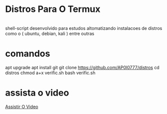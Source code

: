 # Distros Para O Termux
<br/>
shell-script desenvolvido para estudos
altomatizando instalacoes de distros
como o  ( ubuntu, debian, kali ) entre outras

# comandos
apt upgrade
apt install git
git clone https://github.com/AP0l0777/distros
cd distros
chmod a+x verific.sh
bash verific.sh

# assista o video
<a href="https://youtube.com/ap0l0777/distros"> Assistir O Video </a>
